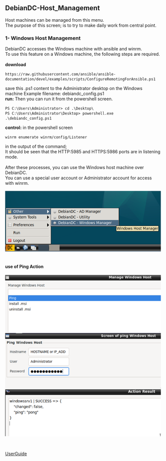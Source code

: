 ## DebianDC-Host_Management
Host machines can be managed from this menu.<br>
The purpose of this screen; is to try to make daily work from central point.

### 1- Windows Host Management
DebianDC accesses the Windows machine with ansible and winrm.<br>
To use this feature on a Windows machine, the following steps are required.<br>
<br>
**download** <br>
```
https://raw.githubusercontent.com/ansible/ansible-documentation/devel/examples/scripts/ConfigureRemotingForAnsible.ps1
```

save this .ps1 content to the Administrator desktop on the Windows machine
Example filename: debiandc_config.ps1<br>
**run:** Then you can run it from the powershell screen.
```
PS C:\Users\Administrator> cd .\Desktop\
PS C:\Users\Administrator\Desktop> powershell.exe .\debiandc_config.ps1
```
**control:** in the powershell screen
```
winrm enumerate winrm/config/Listener
```
in the output of the command;<br>
It should be seen that the HTTP:5985 and HTTPS:5986 ports are in listening mode.<br>
<br>
After these processes, you can use the Windows host machine over DebianDC.<br>
You can use a special user account or Administrator account for access with winrm.
<br>
<br>
![alt text](screenshots/StartMenu_WindowsManager.png "DebianDC StartMenu Windows Manager")
<br>
<br>
#### use of Ping Action
![alt text](screenshots/handbook/manage_windows_host-2_ping.png "DebianDC Manage Windows Host ping action")
![alt text](screenshots/handbook/manage_windows_host-3_ping.png "DebianDC Manage Windows Host access for ping action")
![alt text](screenshots/handbook/manage_windows_host-4_ping_result.png "DebianDC Manage Windows Host result of ping action")

<br>

[UserGuide](https://github.com/eesmer/DebianDC/blob/master/docs/DebianDC-UserGuide/DebianDC-UserGuide.md)
